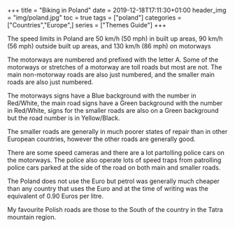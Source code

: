 +++
title = "Biking in Poland"
date = 2019-12-18T17:11:30+01:00
header_img = "img/poland.jpg"
toc = true
tags = ["poland"]
categories = ["Countries","Europe",]
series = ["Themes Guide"]
+++

The speed limits in Poland are 50 km/h (50 mph) in built up areas, 90 km/h (56 mph) outside built up areas, and 130 km/h (86 mph) on motorways

The motorways are numbered and prefixed with the letter A. Some of the motorways or stretches of a motorway are toll roads but most are not. The main non-motorway roads are also just numbered, and the smaller main roads are also just numbered.

The motorways signs have a Blue background with the number in Red/White, the main road signs have a Green background with the number in Red/White, signs for the smaller roads are also on a Green background but the road number is in Yellow/Black.

The smaller roads are generally in much poorer states of repair than in other European countries, however the other roads are generally good.

There are some speed cameras and there are a lot partolling police cars on the motorways. The police also operate lots of speed traps from patrolling police cars parked at the side of the road on both main and smaller roads.

The Poland does not use the Euro but petrol was generally much cheaper than any country that uses the Euro and at the time of writing was the equivalent of 0.90 Euros per litre.

My favourite Polish roads are those to the South of the country in the Tatra mountain region.